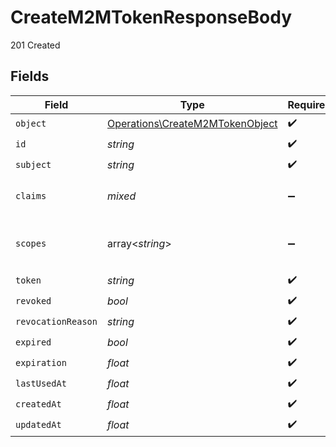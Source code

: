 # CreateM2MTokenResponseBody

201 Created


## Fields

| Field                                                                              | Type                                                                               | Required                                                                           | Description                                                                        | Example                                                                            |
| ---------------------------------------------------------------------------------- | ---------------------------------------------------------------------------------- | ---------------------------------------------------------------------------------- | ---------------------------------------------------------------------------------- | ---------------------------------------------------------------------------------- |
| `object`                                                                           | [Operations\CreateM2MTokenObject](../../Models/Operations/CreateM2MTokenObject.md) | :heavy_check_mark:                                                                 | N/A                                                                                |                                                                                    |
| `id`                                                                               | *string*                                                                           | :heavy_check_mark:                                                                 | N/A                                                                                | mt_f7f0ba8c3b4843ce7d85fcdd5e71853e                                                |
| `subject`                                                                          | *string*                                                                           | :heavy_check_mark:                                                                 | N/A                                                                                | mch_2xhFjEI5X2qWRvtV13BzSj8H6Dk                                                    |
| `claims`                                                                           | *mixed*                                                                            | :heavy_minus_sign:                                                                 | N/A                                                                                | {<br/>"important_metadata": "Some useful data"<br/>}                               |
| `scopes`                                                                           | array<*string*>                                                                    | :heavy_minus_sign:                                                                 | N/A                                                                                | [<br/>"mch_2xhFjEI5X2qWRvtV13BzSj8H6Dk",<br/>"mch_2yGkLpQ7Y3rXSwtU24CzTk9I7Em"<br/>] |
| `token`                                                                            | *string*                                                                           | :heavy_check_mark:                                                                 | N/A                                                                                | mt_XXXXXXXXXXXXXXXXXXXXXXXXXXXXXXXX                                                |
| `revoked`                                                                          | *bool*                                                                             | :heavy_check_mark:                                                                 | N/A                                                                                | false                                                                              |
| `revocationReason`                                                                 | *string*                                                                           | :heavy_check_mark:                                                                 | N/A                                                                                | Revoked by user                                                                    |
| `expired`                                                                          | *bool*                                                                             | :heavy_check_mark:                                                                 | N/A                                                                                | false                                                                              |
| `expiration`                                                                       | *float*                                                                            | :heavy_check_mark:                                                                 | N/A                                                                                | 1716883200                                                                         |
| `lastUsedAt`                                                                       | *float*                                                                            | :heavy_check_mark:                                                                 | N/A                                                                                | 1716883200                                                                         |
| `createdAt`                                                                        | *float*                                                                            | :heavy_check_mark:                                                                 | N/A                                                                                | 1716883200                                                                         |
| `updatedAt`                                                                        | *float*                                                                            | :heavy_check_mark:                                                                 | N/A                                                                                | 1716883200                                                                         |